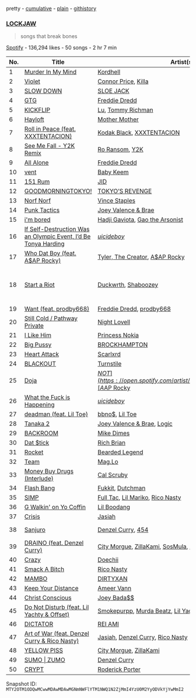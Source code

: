 pretty - [cumulative](/playlists/cumulative/37i9dQZF1DWSgQ5Y8XEtFi.md) - [plain](/playlists/plain/37i9dQZF1DWSgQ5Y8XEtFi) - [githistory](https://github.githistory.xyz/mackorone/spotify-playlist-archive/blob/main/playlists/plain/37i9dQZF1DWSgQ5Y8XEtFi)

### [LOCKJAW](https://open.spotify.com/playlist/37i9dQZF1DWSgQ5Y8XEtFi)

> songs that break bones

[Spotify](https://open.spotify.com/user/spotify) - 136,294 likes - 50 songs - 2 hr 7 min

| No. | Title | Artist(s) | Album | Length |
|---|---|---|---|---|
| 1 | [Murder In My Mind](https://open.spotify.com/track/6qyS9qBy0mEk3qYaH8mPss) | [Kordhell](https://open.spotify.com/artist/2W6WP4pHQTFlbr2z9S4n54) | [Murder In My Mind](https://open.spotify.com/album/68GI09qAs2XLJmA3hj5K7y) | 2:25 |
| 2 | [Violet](https://open.spotify.com/track/3zb9k8UUuKz5tYmKJvNqQA) | [Connor Price](https://open.spotify.com/artist/5zixe6AbgXPqt4c1uSl94L), [Killa](https://open.spotify.com/artist/1gGUO8gYL0YWzyOKFCYegd) | [Violet](https://open.spotify.com/album/6TasXkUMVr3cFnrerHhlVj) | 2:02 |
| 3 | [SLOW DOWN](https://open.spotify.com/track/6y4MU4slOYn6OGMslD2fu4) | [SLOE JACK](https://open.spotify.com/artist/6LxNb1YrbYYSpIFQAfxUQ1) | [BACKSTAB](https://open.spotify.com/album/6ucfgxWZPJLjTVDu9Dp6UX) | 2:00 |
| 4 | [GTG](https://open.spotify.com/track/46M2hXnaQpueG7vSvgVtVH) | [Freddie Dredd](https://open.spotify.com/artist/0dlDsD7y6ccmDm8tuWCU6F) | [GTG](https://open.spotify.com/album/4KvTJJPmcAd1XJaO3UrARG) | 1:33 |
| 5 | [KICKFLIP](https://open.spotify.com/track/1cIIfWEkU5qLyspAGQD8ZA) | [Lu](https://open.spotify.com/artist/67ZBvSCWPfqDt63Bu1PmZ4), [Tommy Richman](https://open.spotify.com/artist/1WaFQSHVGZQJTbf0BdxdNo) | [KICKFLIP](https://open.spotify.com/album/4PhvQty4MaVQyuOezMov3z) | 2:22 |
| 6 | [Hayloft](https://open.spotify.com/track/2kS6td1yvmpNgZTt1q5pQq) | [Mother Mother](https://open.spotify.com/artist/0e86yPdC41PGRkLp2Q1Bph) | [O My Heart](https://open.spotify.com/album/0X7S0TEZ5NJsSxmyTnfYi2) | 3:01 |
| 7 | [Roll in Peace \(feat\. XXXTENTACION\)](https://open.spotify.com/track/40oKW22ZNNkEdZLJTScaQI) | [Kodak Black](https://open.spotify.com/artist/46SHBwWsqBkxI7EeeBEQG7), [XXXTENTACION](https://open.spotify.com/artist/15UsOTVnJzReFVN1VCnxy4) | [Project Baby 2: All Grown Up](https://open.spotify.com/album/51wp3EOOp2mBIjhZjR7W0i) | 3:33 |
| 8 | [See Me Fall \- Y2K Remix](https://open.spotify.com/track/5MLreTrtwv7fGyyAy0RyeB) | [Ro Ransom](https://open.spotify.com/artist/5tLx2xpkiHdzvX9CIymCfR), [Y2K](https://open.spotify.com/artist/6USMTwO0MNDnKte5a5h0xx) | [Momentum \(Mixtape\)](https://open.spotify.com/album/20ZH0IHnyBagQUmOGcAHmp) | 3:21 |
| 9 | [All Alone](https://open.spotify.com/track/5V5BHmvpylV0nSc2Yu2Mu4) | [Freddie Dredd](https://open.spotify.com/artist/0dlDsD7y6ccmDm8tuWCU6F) | [All Alone](https://open.spotify.com/album/41kOXEHM7PivRjZj4WX2Dl) | 2:54 |
| 10 | [vent](https://open.spotify.com/track/1ITpqT1kDATCtMBwOK7sYn) | [Baby Keem](https://open.spotify.com/artist/5SXuuuRpukkTvsLuUknva1) | [The Melodic Blue](https://open.spotify.com/album/3r46DPIQeBQbjvjjV5mXGg) | 2:16 |
| 11 | [151 Rum](https://open.spotify.com/track/22WV03i2lBbwNVCE1g671p) | [JID](https://open.spotify.com/artist/6U3ybJ9UHNKEdsH7ktGBZ7) | [DiCaprio 2](https://open.spotify.com/album/2oI6gtIXrvNiL2VEMmj5kY) | 2:36 |
| 12 | [GOODMORNINGTOKYO!](https://open.spotify.com/track/0Q2n5yzl2XRqYbV77tZNYp) | [TOKYO’S REVENGE](https://open.spotify.com/artist/5TbLOwv8BNnik3f03NZJlt) | [GOODMORNINGTOKYO!](https://open.spotify.com/album/2P4n4HSzB7ZHocIaIp96bD) | 2:30 |
| 13 | [Norf Norf](https://open.spotify.com/track/4uQ7wYsuL0DryknoDc11Hk) | [Vince Staples](https://open.spotify.com/artist/68kEuyFKyqrdQQLLsmiatm) | [Summertime '06](https://open.spotify.com/album/4Csoz10NhNJOrCTUoPBdUD) | 3:03 |
| 14 | [Punk Tactics](https://open.spotify.com/track/2KBYPTSTHjYYOPACrFTkPy) | [Joey Valence & Brae](https://open.spotify.com/artist/1q4618qKswelCGLoanFKQh) | [Punk Tactics](https://open.spotify.com/album/7pG2QdrVFNTid1hqezx5dH) | 2:23 |
| 15 | [i'm bored](https://open.spotify.com/track/5tbUOswPFOzdji3HmJ8qTx) | [Hadji Gaviota](https://open.spotify.com/artist/4eX6XMjx0GK6eCr59261Q7), [Gao the Arsonist](https://open.spotify.com/artist/4ZonAe7RftZZ4ef3KGWsum) | [i'm bored](https://open.spotify.com/album/2OwbS1Pizs6Lu8Edd7BKEk) | 2:16 |
| 16 | [If Self\-Destruction Was an Olympic Event, I’d Be Tonya Harding](https://open.spotify.com/track/5ikjIVLHoBrgaZ0zNrn6Ty) | [$uicideboy$](https://open.spotify.com/artist/1VPmR4DJC1PlOtd0IADAO0) | [Long Term Effects of SUFFERING](https://open.spotify.com/album/3dgsCZMswt6TWbsKcMgoO2) | 2:22 |
| 17 | [Who Dat Boy \(feat\. A$AP Rocky\)](https://open.spotify.com/track/21yRtB6B8EMounImAfHRCP) | [Tyler, The Creator](https://open.spotify.com/artist/4V8LLVI7PbaPR0K2TGSxFF), [A$AP Rocky](https://open.spotify.com/artist/13ubrt8QOOCPljQ2FL1Kca) | [Flower Boy](https://open.spotify.com/album/2nkto6YNI4rUYTLqEwWJ3o) | 3:25 |
| 18 | [Start a Riot](https://open.spotify.com/track/6V81K1OcvYgHEnCA6A2Qx9) | [Duckwrth](https://open.spotify.com/artist/6I3MElirhT5t6Kf7p0hGk9), [Shaboozey](https://open.spotify.com/artist/3y2cIKLjiOlp1Np37WiUdH) | [Spider\-Man: Into the Spider\-Verse \(Soundtrack From & Inspired by the Motion Picture\)](https://open.spotify.com/album/35s58BRTGAEWztPo9WqCIs) | 2:51 |
| 19 | [Want \(feat\. prodby668\)](https://open.spotify.com/track/1sRqm1JxQL88mrHhMLpQ5y) | [Freddie Dredd](https://open.spotify.com/artist/0dlDsD7y6ccmDm8tuWCU6F), [prodby668](https://open.spotify.com/artist/56g4P11Gxl7nROZBbm8X3F) | [Freddie's Inferno](https://open.spotify.com/album/2ll6KONxe4F87GJku1ZZrl) | 1:48 |
| 20 | [Still Cold / Pathway Private](https://open.spotify.com/track/4aXit1CKxL80R1qruHns8h) | [Night Lovell](https://open.spotify.com/artist/2y246nnP9pQT0E6v3ZMMOO) | [Red Teenage Melody](https://open.spotify.com/album/2WMe3Dqlc68URVRn7A3pm5) | 4:31 |
| 21 | [I Like Him](https://open.spotify.com/track/68UU9oaQtMDnh6PRlW842H) | [Princess Nokia](https://open.spotify.com/artist/6lay1nwbE6hTx1jivysUAL) | [Everything Sucks](https://open.spotify.com/album/6JP1xbkFnacGAvrIWW5pzF) | 2:12 |
| 22 | [Big Pussy](https://open.spotify.com/track/2l7IXXGf3d9lcBsDBDQkx9) | [BROCKHAMPTON](https://open.spotify.com/artist/1Bl6wpkWCQ4KVgnASpvzzA) | [Big Pussy](https://open.spotify.com/album/3aDrSVhq4TRAlAayrAC95o) | 2:20 |
| 23 | [Heart Attack](https://open.spotify.com/track/7Cq27Qc3WRyQ3ddwVslpVZ) | [Scarlxrd](https://open.spotify.com/artist/6rYogEVj60BCIsLukpAnwr) | [Chaxsthexry](https://open.spotify.com/album/3KqA7GS5ruZN70yBP2jFMJ) | 3:13 |
| 24 | [BLACKOUT](https://open.spotify.com/track/0bGImSqDB2ebdeoCidUC8o) | [Turnstile](https://open.spotify.com/artist/2qnpHrOzdmOo1S4ox3j17x) | [GLOW ON](https://open.spotify.com/album/2NrYPcMmQBlbBxopc2XlzS) | 2:53 |
| 25 | [Doja](https://open.spotify.com/track/3YFnfm9z8RmPFIZ7C16u4e) | [$NOT](https://open.spotify.com/artist/5IbEL2xjRtKsunfmsahLuO), [A$AP Rocky](https://open.spotify.com/artist/13ubrt8QOOCPljQ2FL1Kca) | [Ethereal](https://open.spotify.com/album/5C1X3siQg4Q3wLWorK5i0z) | 2:51 |
| 26 | [What the Fuck is Happening](https://open.spotify.com/track/29iepR0ydOuYFaZp8um6H8) | [$uicideboy$](https://open.spotify.com/artist/1VPmR4DJC1PlOtd0IADAO0) | [Stop Staring At the Shadows](https://open.spotify.com/album/7rKmLxCFlmtIxGpX4HYgs4) | 1:46 |
| 27 | [deadman \(feat\. Lil Toe\)](https://open.spotify.com/track/0AuyLYjy9W7px84ZQUKA2a) | [bbno$](https://open.spotify.com/artist/41X1TR6hrK8Q2ZCpp2EqCz), [Lil Toe](https://open.spotify.com/artist/47yRnoOUz46ZKr9W3mKn5Z) | [bag or die](https://open.spotify.com/album/4oGLasNzQCSK6V3A8ssVKY) | 2:58 |
| 28 | [Tanaka 2](https://open.spotify.com/track/6dEN1q3YD7mvmGZGqqUE06) | [Joey Valence & Brae](https://open.spotify.com/artist/1q4618qKswelCGLoanFKQh), [Logic](https://open.spotify.com/artist/4xRYI6VqpkE3UwrDrAZL8L) | [Tanaka 2](https://open.spotify.com/album/3pzpHnan9j9FmWPNMScxvq) | 3:08 |
| 29 | [BACKROOM](https://open.spotify.com/track/3Ln9xcE0iQcigMmLqV3fEi) | [Mike Dimes](https://open.spotify.com/artist/6rIaHuCIUu32uj2CjlEBN3) | [IN DIMES WE TRUST](https://open.spotify.com/album/4eKHRNqEMM5rNIXfx7GpmF) | 2:35 |
| 30 | [Dat $tick](https://open.spotify.com/track/4bdJHQp90ymjEIkkYhcENB) | [Rich Brian](https://open.spotify.com/artist/2IDLDx25HU1nQMKde4n61a) | [Dat $tick](https://open.spotify.com/album/7AKJUjNR4hlNcbj55lP5LA) | 2:06 |
| 31 | [Rocket](https://open.spotify.com/track/5BXmnj6Qglm67cEQ3dOi20) | [Bearded Legend](https://open.spotify.com/artist/2JvDmwhrBiIlSwUI7QHvqe) | [Sogno](https://open.spotify.com/album/78mE3XmvNzocqHLzFj5CCG) | 1:46 |
| 32 | [Team](https://open.spotify.com/track/77VHb191LLkpsYJTS2cgEc) | [Mag.Lo](https://open.spotify.com/artist/4pRlsLqOBsPKbTr4aSAe2y) | [Team](https://open.spotify.com/album/37fIbYVEnEjo5PWeBCh887) | 2:06 |
| 33 | [Money Buy Drugs \(Interlude\)](https://open.spotify.com/track/4LxHF9sQ6KXrxZatMPV2EL) | [Cal Scruby](https://open.spotify.com/artist/2wcrc3fjebDRLVdtRUa3pu) | [While You Were Sleeping](https://open.spotify.com/album/5gAiNgUKm0s1sFKfxcOH7f) | 2:08 |
| 34 | [Flash Bang](https://open.spotify.com/track/4svrshpdIytbEI2RSt0ctO) | [Fukkit](https://open.spotify.com/artist/2lumbRIs61wTw0biiIAUDI), [Dutchman](https://open.spotify.com/artist/1V2i4vrqsRUzHrv9DTizDF) | [Scratch Paper](https://open.spotify.com/album/6XDskCwojXEJFRjqEoCFuv) | 2:25 |
| 35 | [SIMP](https://open.spotify.com/track/7uIrdhnGQw7bZSR2ygopuX) | [Full Tac](https://open.spotify.com/artist/5ZXkHp732tYHIzqctoZP0E), [Lil Mariko](https://open.spotify.com/artist/1ZRRl4S2B4xZBzHtIf65Jx), [Rico Nasty](https://open.spotify.com/artist/2OaHYHb2XcFPvqL3VsyPzU) | [SIMP](https://open.spotify.com/album/4SR1C8HMMnFHpcU4cDGlRa) | 3:00 |
| 36 | [G Walkin' on Yo Coffin](https://open.spotify.com/track/2I387d1XWsQfWcrwXVp2i0) | [Lil Boodang](https://open.spotify.com/artist/7pmErpU2pOjeGequFZxDnN) | [G Walkin' on Yo Coffin](https://open.spotify.com/album/0wIY52uLlqylbi1Ojps98V) | 1:39 |
| 37 | [Crisis](https://open.spotify.com/track/5cGi1voAzIK9PE3tmNdYsR) | [Jasiah](https://open.spotify.com/artist/7502fDxg339jvGV08Jd4R0) | [War](https://open.spotify.com/album/5UthVBNdNdHyqHmSKUlegX) | 1:49 |
| 38 | [Sanjuro](https://open.spotify.com/track/1iBZqPmS2HjeTm9oRtvwqT) | [Denzel Curry](https://open.spotify.com/artist/6fxyWrfmjcbj5d12gXeiNV), [454](https://open.spotify.com/artist/29fUSOyH1ufr9HZbErHpc4) | [Melt My Eyez See Your Future](https://open.spotify.com/album/7KtyUeiJidoZO0ybxBXw0Q) | 2:07 |
| 39 | [DRAINO \(feat\. Denzel Curry\)](https://open.spotify.com/track/5hOnCHMwQdXOd4qfAWEhKP) | [City Morgue](https://open.spotify.com/artist/1kMVs324xI4K0tQrKqA4c4), [ZillaKami](https://open.spotify.com/artist/4G1zP5i0r57g1c1CxrPhfM), [SosMula](https://open.spotify.com/artist/7fFfPSHnrplQpezV79CFYc), [Denzel Curry](https://open.spotify.com/artist/6fxyWrfmjcbj5d12gXeiNV) | [CITY MORGUE VOL 2: AS GOOD AS DEAD](https://open.spotify.com/album/6o5cXlhhYbFvewfsYpuyEM) | 3:22 |
| 40 | [Crazy](https://open.spotify.com/track/2b1MCbfwRZ1teOX1vSm4Xt) | [Doechii](https://open.spotify.com/artist/4E2rKHVDssGJm2SCDOMMJB) | [Crazy](https://open.spotify.com/album/2a8cs4ziDk29KUAdUhHwQB) | 2:14 |
| 41 | [Smack A Bitch](https://open.spotify.com/track/3Zm27XyCDoAqHMGte5ydxQ) | [Rico Nasty](https://open.spotify.com/artist/2OaHYHb2XcFPvqL3VsyPzU) | [Nightmare Vacation](https://open.spotify.com/album/6mlRdEExXqk8Git4nghBSL) | 2:18 |
| 42 | [MAMBO](https://open.spotify.com/track/4U69c6x6vG2ULgUd6tRapG) | [DIRTYXAN](https://open.spotify.com/artist/5BEGUGWpPDPKXCgqubqnLB) | [MAMBO](https://open.spotify.com/album/2BTaK3AfGOQCHEy7ivSSw7) | 2:07 |
| 43 | [Keep Your Distance](https://open.spotify.com/track/5dfMZKLa5AmXmsMmkQgu0t) | [Ameer Vann](https://open.spotify.com/artist/7kIbB1pdDyehFj8aNgfzfH) | [Keep Your Distance](https://open.spotify.com/album/6OKwocf1zHfEtNdUzf3nCb) | 1:58 |
| 44 | [Christ Conscious](https://open.spotify.com/track/6v4s7JosY38tu0hTZGpgrx) | [Joey Bada$$](https://open.spotify.com/artist/2P5sC9cVZDToPxyomzF1UH) | [B4.DA.$$](https://open.spotify.com/album/2NTIYavFZmU1PCvJvn2USJ) | 2:53 |
| 45 | [Do Not Disturb \(feat\. Lil Yachty & Offset\)](https://open.spotify.com/track/5Ojb9dF8VoBHUwbDfPxMlg) | [Smokepurpp](https://open.spotify.com/artist/21dooacK2WGBB5amYvKyfM), [Murda Beatz](https://open.spotify.com/artist/3CbYyyd8wH3RT6t0jwpdzC), [Lil Yachty](https://open.spotify.com/artist/6icQOAFXDZKsumw3YXyusw), [Offset](https://open.spotify.com/artist/4DdkRBBYG6Yk9Ka8tdJ9BW) | [Bless Yo Trap](https://open.spotify.com/album/3UTI3QQcowXYG3DA0Piy5f) | 2:37 |
| 46 | [DICTATOR](https://open.spotify.com/track/1i5fRXLDQmiNf878YdAUjk) | [REI AMI](https://open.spotify.com/artist/6U1dV7aL68N7Gb0Naq34V5) | [DICTATOR](https://open.spotify.com/album/1XeOpCq4J5bEsC7KGOINx2) | 3:01 |
| 47 | [Art of War \(feat\. Denzel Curry & Rico Nasty\)](https://open.spotify.com/track/75tFBhZ34HNOiPder8VFYt) | [Jasiah](https://open.spotify.com/artist/7502fDxg339jvGV08Jd4R0), [Denzel Curry](https://open.spotify.com/artist/6fxyWrfmjcbj5d12gXeiNV), [Rico Nasty](https://open.spotify.com/artist/2OaHYHb2XcFPvqL3VsyPzU) | [Art of War \(feat\. Denzel Curry & Rico Nasty\)](https://open.spotify.com/album/7GtrF4bpZE45mzZYCOzJMS) | 3:06 |
| 48 | [YELLOW PISS](https://open.spotify.com/track/0NFCrBf6tnaDTZ5xOWjHCI) | [City Morgue](https://open.spotify.com/artist/1kMVs324xI4K0tQrKqA4c4), [ZillaKami](https://open.spotify.com/artist/4G1zP5i0r57g1c1CxrPhfM) | [TOXIC BOOGALOO](https://open.spotify.com/album/2EadUtQ3hpx3Xt0HKAfOF9) | 2:01 |
| 49 | [SUMO \| ZUMO](https://open.spotify.com/track/7EHAXZenBzmGCpccWCyg8z) | [Denzel Curry](https://open.spotify.com/artist/6fxyWrfmjcbj5d12gXeiNV) | [TA13OO](https://open.spotify.com/album/6idVoBWP2mt1qoMtASm3gc) | 3:47 |
| 50 | [CRYPT](https://open.spotify.com/track/1oLnJ7OXGCvdRWBgkiTQfU) | [Roderick Porter](https://open.spotify.com/artist/7Lcln0AXqNHMahrca8KVpy) | [CRYPT](https://open.spotify.com/album/7Jz9ANs32REV7h7C3z1Yw2) | 1:45 |

Snapshot ID: `MTY2OTM1ODQwMCwwMDAwMDAwMGNmNWFlYTM1NWQ1N2ZjMmI4YzU0M2YyODVkYjYwMmI2`

